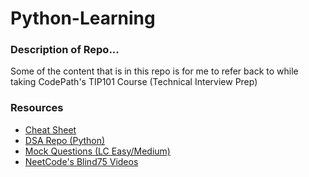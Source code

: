 # Python-Learning

### Description of Repo...
Some of the content that is in this repo is for me to refer back to while taking CodePath's TIP101 Course (Technical Interview Prep)

### Resources
* [Cheat Sheet](https://github.com/RyanTren/Python-Learning/blob/main/resources/beginners_python_cheat_sheet_pcc_all.pdf)
* [DSA Repo (Python)](https://github.com/codepath/compsci_guides)
* [Mock Questions (LC Easy/Medium)](https://courses.codepath.org/snippets/tip101/mock_interview_questions.md)
* [NeetCode's Blind75 Videos](https://www.youtube.com/playlist?list=PLot-Xpze53ldVwtstag2TL4HQhAnC8ATf)
